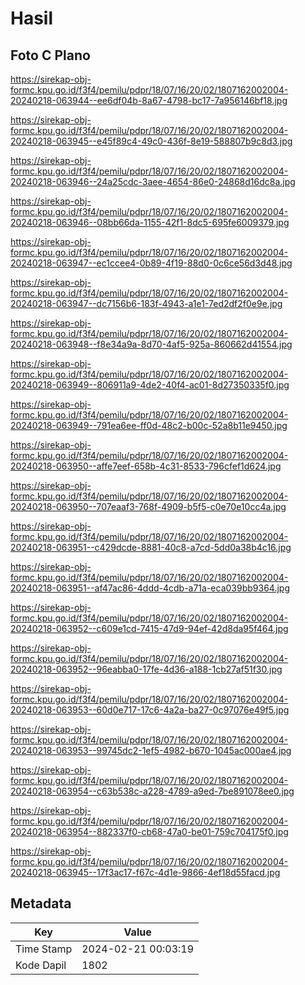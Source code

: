# Hasil

## Foto C Plano

https://sirekap-obj-formc.kpu.go.id/f3f4/pemilu/pdpr/18/07/16/20/02/1807162002004-20240218-063944--ee6df04b-8a67-4798-bc17-7a956146bf18.jpg

https://sirekap-obj-formc.kpu.go.id/f3f4/pemilu/pdpr/18/07/16/20/02/1807162002004-20240218-063945--e45f89c4-49c0-436f-8e19-588807b9c8d3.jpg

https://sirekap-obj-formc.kpu.go.id/f3f4/pemilu/pdpr/18/07/16/20/02/1807162002004-20240218-063946--24a25cdc-3aee-4654-86e0-24868d16dc8a.jpg

https://sirekap-obj-formc.kpu.go.id/f3f4/pemilu/pdpr/18/07/16/20/02/1807162002004-20240218-063946--08bb66da-1155-42f1-8dc5-695fe6009379.jpg

https://sirekap-obj-formc.kpu.go.id/f3f4/pemilu/pdpr/18/07/16/20/02/1807162002004-20240218-063947--ec1ccee4-0b89-4f19-88d0-0c6ce56d3d48.jpg

https://sirekap-obj-formc.kpu.go.id/f3f4/pemilu/pdpr/18/07/16/20/02/1807162002004-20240218-063947--dc7156b6-183f-4943-a1e1-7ed2df2f0e9e.jpg

https://sirekap-obj-formc.kpu.go.id/f3f4/pemilu/pdpr/18/07/16/20/02/1807162002004-20240218-063948--f8e34a9a-8d70-4af5-925a-860662d41554.jpg

https://sirekap-obj-formc.kpu.go.id/f3f4/pemilu/pdpr/18/07/16/20/02/1807162002004-20240218-063949--806911a9-4de2-40f4-ac01-8d27350335f0.jpg

https://sirekap-obj-formc.kpu.go.id/f3f4/pemilu/pdpr/18/07/16/20/02/1807162002004-20240218-063949--791ea6ee-ff0d-48c2-b00c-52a8b11e9450.jpg

https://sirekap-obj-formc.kpu.go.id/f3f4/pemilu/pdpr/18/07/16/20/02/1807162002004-20240218-063950--affe7eef-658b-4c31-8533-796cfef1d624.jpg

https://sirekap-obj-formc.kpu.go.id/f3f4/pemilu/pdpr/18/07/16/20/02/1807162002004-20240218-063950--707eaaf3-768f-4909-b5f5-c0e70e10cc4a.jpg

https://sirekap-obj-formc.kpu.go.id/f3f4/pemilu/pdpr/18/07/16/20/02/1807162002004-20240218-063951--c429dcde-8881-40c8-a7cd-5dd0a38b4c16.jpg

https://sirekap-obj-formc.kpu.go.id/f3f4/pemilu/pdpr/18/07/16/20/02/1807162002004-20240218-063951--af47ac86-4ddd-4cdb-a71a-eca039bb9364.jpg

https://sirekap-obj-formc.kpu.go.id/f3f4/pemilu/pdpr/18/07/16/20/02/1807162002004-20240218-063952--c609e1cd-7415-47d9-94ef-42d8da95f464.jpg

https://sirekap-obj-formc.kpu.go.id/f3f4/pemilu/pdpr/18/07/16/20/02/1807162002004-20240218-063952--96eabba0-17fe-4d36-a188-1cb27af51f30.jpg

https://sirekap-obj-formc.kpu.go.id/f3f4/pemilu/pdpr/18/07/16/20/02/1807162002004-20240218-063953--60d0e717-17c6-4a2a-ba27-0c97076e49f5.jpg

https://sirekap-obj-formc.kpu.go.id/f3f4/pemilu/pdpr/18/07/16/20/02/1807162002004-20240218-063953--99745dc2-1ef5-4982-b670-1045ac000ae4.jpg

https://sirekap-obj-formc.kpu.go.id/f3f4/pemilu/pdpr/18/07/16/20/02/1807162002004-20240218-063954--c63b538c-a228-4789-a9ed-7be891078ee0.jpg

https://sirekap-obj-formc.kpu.go.id/f3f4/pemilu/pdpr/18/07/16/20/02/1807162002004-20240218-063954--882337f0-cb68-47a0-be01-759c704175f0.jpg

https://sirekap-obj-formc.kpu.go.id/f3f4/pemilu/pdpr/18/07/16/20/02/1807162002004-20240218-063945--17f3ac17-f67c-4d1e-9866-4ef18d55facd.jpg


## Metadata

| Key        | Value               |
| ---------- | ------------------- |
| Time Stamp | 2024-02-21 00:03:19 |
| Kode Dapil | 1802                |



